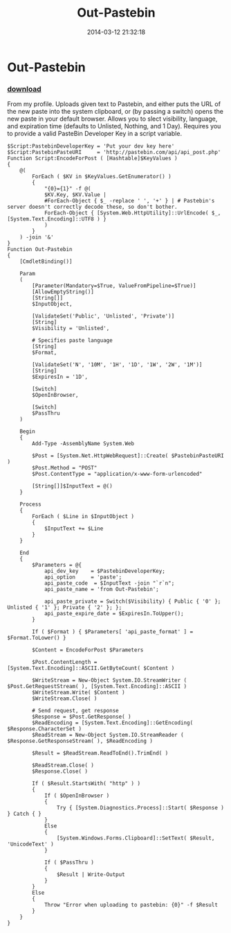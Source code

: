 ﻿---
pid:            4982
parent:         0
children:       
poster:         Matthew Sessions
title:          Out-Pastebin
date:           2014-03-12 21:32:18
description:    From my profile. Uploads given text to Pastebin, and either puts the URL of the new paste into the system clipboard, or (by passing a switch) opens the new paste in your default browser. Allows you to slect visibility, language, and expiration time (defaults to Unlisted, Nothing, and 1 Day). Requires you to provide a valid PasteBin Developer Key in a script variable.
format:         posh
---

# Out-Pastebin

### [download](4982.ps1)  

From my profile. Uploads given text to Pastebin, and either puts the URL of the new paste into the system clipboard, or (by passing a switch) opens the new paste in your default browser. Allows you to slect visibility, language, and expiration time (defaults to Unlisted, Nothing, and 1 Day). Requires you to provide a valid PasteBin Developer Key in a script variable.

```posh
$Script:PastebinDeveloperKey = 'Put your dev key here'
$Script:PastebinPasteURI     = 'http://pastebin.com/api/api_post.php'
Function Script:EncodeForPost ( [Hashtable]$KeyValues )
{
    @(  
        ForEach ( $KV in $KeyValues.GetEnumerator() )
        {
            "{0}={1}" -f @(
            $KV.Key, $KV.Value | 
            #ForEach-Object { $_ -replace ' ', '+' } | # Pastebin's server doesn't correctly decode these, so don't bother.
            ForEach-Object { [System.Web.HttpUtility]::UrlEncode( $_, [System.Text.Encoding]::UTF8 ) }
            )
        }
    ) -join '&'
}
Function Out-Pastebin
{
    [CmdletBinding()]
    
    Param
    (
        [Parameter(Mandatory=$True, ValueFromPipeline=$True)]
        [AllowEmptyString()]
        [String[]]
        $InputObject,
        
        [ValidateSet('Public', 'Unlisted', 'Private')]
        [String]
        $Visibility = 'Unlisted',
        
        # Specifies paste language
        [String]
        $Format,
        
        [ValidateSet('N', '10M', '1H', '1D', '1W', '2W', '1M')]
        [String]
        $ExpiresIn = '1D',
        
        [Switch]
        $OpenInBrowser,
        
        [Switch]
        $PassThru
    )
    
    Begin
    {
        Add-Type -AssemblyName System.Web
        
        $Post = [System.Net.HttpWebRequest]::Create( $PastebinPasteURI )
        $Post.Method = "POST"
        $Post.ContentType = "application/x-www-form-urlencoded"
        
        [String[]]$InputText = @()
    }
    
    Process
    {
        ForEach ( $Line in $InputObject )
        {
            $InputText += $Line
        }
    }
    
    End
    {
        $Parameters = @{
            api_dev_key    = $PastebinDeveloperKey;
            api_option     = 'paste';
            api_paste_code  = $InputText -join "`r`n";
            api_paste_name = 'from Out-Pastebin';
            
            api_paste_private = Switch($Visibility) { Public { '0' }; Unlisted { '1' }; Private { '2' }; };
            api_paste_expire_date = $ExpiresIn.ToUpper();
        }
        
        If ( $Format ) { $Parameters[ 'api_paste_format' ] = $Format.ToLower() }
        
        $Content = EncodeForPost $Parameters
        
        $Post.ContentLength = [System.Text.Encoding]::ASCII.GetByteCount( $Content )
        
        $WriteStream = New-Object System.IO.StreamWriter ( $Post.GetRequestStream( ), [System.Text.Encoding]::ASCII )
        $WriteStream.Write( $Content )
        $WriteStream.Close( )
        
        # Send request, get response
        $Response = $Post.GetResponse( )
        $ReadEncoding = [System.Text.Encoding]::GetEncoding( $Response.CharacterSet )
        $ReadStream = New-Object System.IO.StreamReader ( $Response.GetResponseStream( ), $ReadEncoding )
        
        $Result = $ReadStream.ReadToEnd().TrimEnd( )
        
        $ReadStream.Close( )
        $Response.Close( )
        
        If ( $Result.StartsWith( "http" ) )
        {
            If ( $OpenInBrowser )
            {
                Try { [System.Diagnostics.Process]::Start( $Response ) } Catch { }
            }
            Else
            {
                [System.Windows.Forms.Clipboard]::SetText( $Result, 'UnicodeText' )
            }
            
            If ( $PassThru )
            {
                $Result | Write-Output
            }
        }
        Else
        {
            Throw "Error when uploading to pastebin: {0}" -f $Result
        }
    }
}
```
